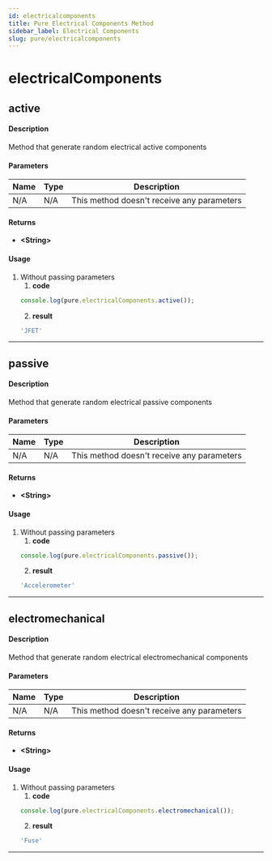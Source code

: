 ```yaml
---
id: electricalcomponents
title: Pure Electrical Components Method
sidebar_label: Electrical Components
slug: pure/electricalcomponents
---
```


# electricalComponents

## active

#### Description
Method that generate random electrical active components
#### Parameters
| Name          | Type          | Description                                |
| ------------- | ------------- | ------------------------------------------ |
| N/A           | N/A           | This method doesn't receive any parameters |
#### Returns
- **<String\>**
#### Usage
1. Without passing parameters
    1. **code**
    ```js
    console.log(pure.electricalComponents.active());
    ```
    2. **result**
    ```js
    'JFET'
    ```

------------------------------------------------------------------------------

## passive

#### Description
Method that generate random electrical passive components
#### Parameters
| Name          | Type          | Description                                |
| ------------- | ------------- | ------------------------------------------ |
| N/A           | N/A           | This method doesn't receive any parameters |
#### Returns
- **<String\>**
#### Usage
1. Without passing parameters
    1. **code**
    ```js
    console.log(pure.electricalComponents.passive());
    ```
    2. **result**
    ```js
    'Accelerometer'
    ```

------------------------------------------------------------------------------

## electromechanical

#### Description
Method that generate random electrical electromechanical components
#### Parameters
| Name          | Type          | Description                                |
| ------------- | ------------- | ------------------------------------------ |
| N/A           | N/A           | This method doesn't receive any parameters |
#### Returns
- **<String\>**
#### Usage
1. Without passing parameters
    1. **code**
    ```js
    console.log(pure.electricalComponents.electromechanical());
    ```
    2. **result**
    ```js
    'Fuse'
    ```

------------------------------------------------------------------------------
